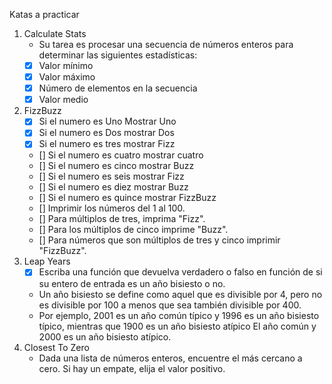 ﻿Katas a practicar
1. Calculate Stats 
   * Su tarea es procesar una secuencia de números enteros para determinar las siguientes estadísticas:
   - [x] Valor mínimo
   - [x] Valor máximo
   - [x] Número de elementos en la secuencia
   - [x] Valor medio
2. FizzBuzz 
   - [x] Si el numero es Uno Mostrar Uno
   - [x] Si el numero es Dos mostrar Dos
   - [x] Si el numero es tres mostrar Fizz
   - [] Si el numero es cuatro mostrar cuatro
   - [] Si el numero es cinco mostrar Buzz
   - [] Si el numero es seis mostrar Fizz
   - [] Si el numero es diez mostrar Buzz
   - [] Si el numero es quince mostrar FizzBuzz
   - [] Imprimir los números del 1 al 100.
   - [] Para múltiplos de tres, imprima "Fizz".
   - [] Para los múltiplos de cinco imprime "Buzz".
   - [] Para números que son múltiplos de tres y cinco imprimir "FizzBuzz".
3. Leap Years
   - [x] Escriba una función que devuelva verdadero o falso en función de si su entero de entrada es un año bisiesto o no.
   * Un año bisiesto se define como aquel que es divisible por 4, pero no es divisible por 100 a menos que sea también divisible por 400.
   * Por ejemplo, 2001 es un año común típico y 1996 es un año bisiesto típico, mientras que 1900 es un año bisiesto atípico El año común y 2000 es un año bisiesto atípico.
4. Closest To Zero
   * Dada una lista de números enteros, encuentre el más cercano a cero. Si hay un empate, elija el valor positivo.